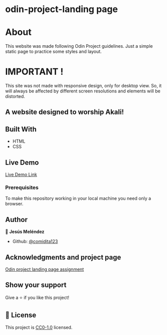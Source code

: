 # odin-project-landing page

# About

This website was made following Odin Project guidelines. Just a simple static page to practice some styles and layout. 

# IMPORTANT !

This site was not made with responsive design, only for desktop view. So, it will always be affected by different screen resolutions and elements will be distorted.

## A website designed to worship Akali!


## Built With

- HTML
- CSS

## Live Demo

[Live Demo Link](https://comidita123.github.io/odin-landing-page-jesus/)

### Prerequisites
To make this repository working in your local machine you need only a browser.

## Author

👤 **Jesús Meléndez**

- Github: [@comidita123](https://github.com/comidita123)

## Acknowledgments and project page

[Odin project landing page assignment](https://www.theodinproject.com/lessons/foundations-landing-page)

## Show your support

Give a ⭐️ if you like this project!

## 📝 License

This project is [CC0-1.0](LICENSE) licensed. 
